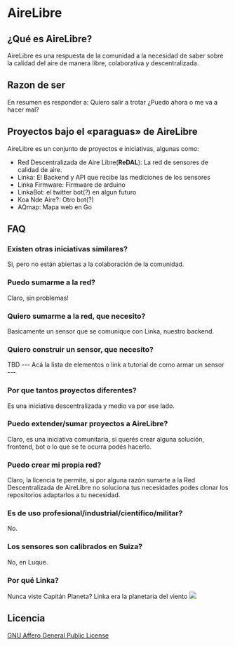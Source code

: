 # AireLibre

## ¿Qué es AireLibre?

AireLibre es una respuesta de la comunidad a la necesidad de saber sobre la calidad del aire de manera libre, colaborativa y descentralizada.

## Razon de ser

En resumen es responder a: Quiero salir a trotar ¿Puedo ahora o me va a hacer mal?

## Proyectos bajo el «paraguas» de AireLibre

AireLibre es un conjunto de proyectos e iniciativas, algunas como:

* Red Descentralizada de Aire Libre(**ReDAL**): La red de sensores de calidad de aire.
* Linka: El Backend y API que recibe las mediciones de los sensores
* Linka Firmware: Firmware de arduino
* LinkaBot: el twitter bot(?) en algun futuro
* Koa Nde Aire?: Otro bot(?)
* AQmap: Mapa web en Go

## FAQ

### Existen otras iniciativas similares?

Si, pero no están abiertas a la colaboración de la comunidad.

### Puedo sumarme a la red?

Claro, sin problemas!

### Quiero sumarme a la red, que necesito?

Basicamente un sensor que se comunique con Linka, nuestro backend.

### Quiero construir un sensor, que necesito?

 TBD --- Acá la lista de elementos o link a tutorial de como armar un sensor ---

### Por que tantos proyectos diferentes?

Es una iniciativa descentralizada y medio va por ese lado.

### Puedo extender/sumar proyectos a AireLibre?

Claro, es una iniciativa comunitaria, si querés crear alguna solución, frontend, bot o lo que se te ocurra podés hacerlo.

### Puedo crear mi propia red?

Claro, la licencia te permite, si por alguna razón sumarte a la Red Descentralizada de AireLibre no soluciona tus necesidades podes clonar los repositorios adaptarlos a tu necesidad.

### Es de uso profesional/industrial/científico/militar?

No.

### Los sensores son calibrados en Suiza?

No, en Luque.

### Por qué Linka?

Nunca viste Capitán Planeta? Linka era la planetaria del viento
![](https://captainplanetfoundation.org/wp-content/uploads/Linka-1.png)

## Licencia

[GNU Affero General Public License](LICENSE)